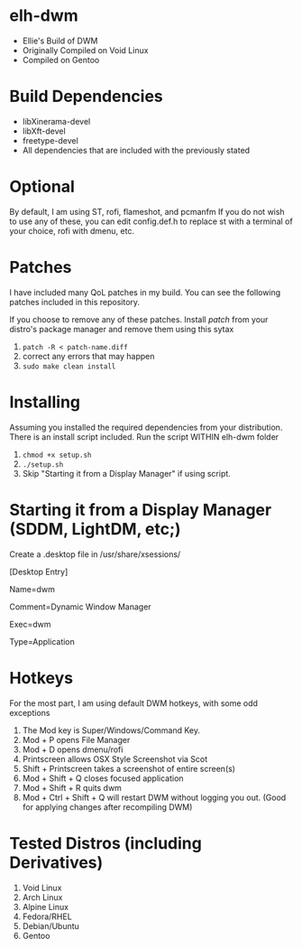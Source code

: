 # elh-dwm
- Ellie's Build of DWM
- Originally Compiled on Void Linux
- Compiled on Gentoo

# Build Dependencies
- libXinerama-devel
- libXft-devel
- freetype-devel
- All dependencies that are included with the previously stated

# Optional
By default, I am using ST, rofi, flameshot, and pcmanfm  If you do not wish to use any of these, you can edit config.def.h to replace st with a terminal of your choice, rofi with dmenu, etc.

# Patches
I have included many QoL patches in my build. You can see the following patches included in this repository.

If you choose to remove any of these patches. Install *patch* from your distro's package manager and remove them using this sytax

1. `patch -R < patch-name.diff`
2.  correct any errors that may happen
3. `sudo make clean install`

# Installing

Assuming you installed the required dependencies from your distribution. There is an install script included.
Run the script WITHIN elh-dwm folder
1. `chmod +x setup.sh`
2. `./setup.sh`
3. Skip "Starting it from a Display Manager" if using script.


# Starting it from a Display Manager (SDDM, LightDM, etc;)
Create a .desktop file in /usr/share/xsessions/

[Desktop Entry]

Name=dwm

Comment=Dynamic Window Manager  

Exec=dwm

Type=Application

# Hotkeys

For the most part, I am using default DWM hotkeys, with some odd exceptions
1. The Mod key is Super/Windows/Command Key.
2. Mod + P opens File Manager
3. Mod + D opens dmenu/rofi
4. Printscreen allows OSX Style Screenshot via Scot
5. Shift + Printscreen takes a screenshot of entire screen(s) 
6. Mod + Shift + Q closes focused application
7. Mod + Shift + R quits dwm
8. Mod + Ctrl + Shift + Q will restart DWM without logging you out. (Good for applying changes after recompiling DWM)

# Tested Distros (including Derivatives)
1. Void Linux
2. Arch Linux
3. Alpine Linux
4. Fedora/RHEL
5. Debian/Ubuntu
6. Gentoo
